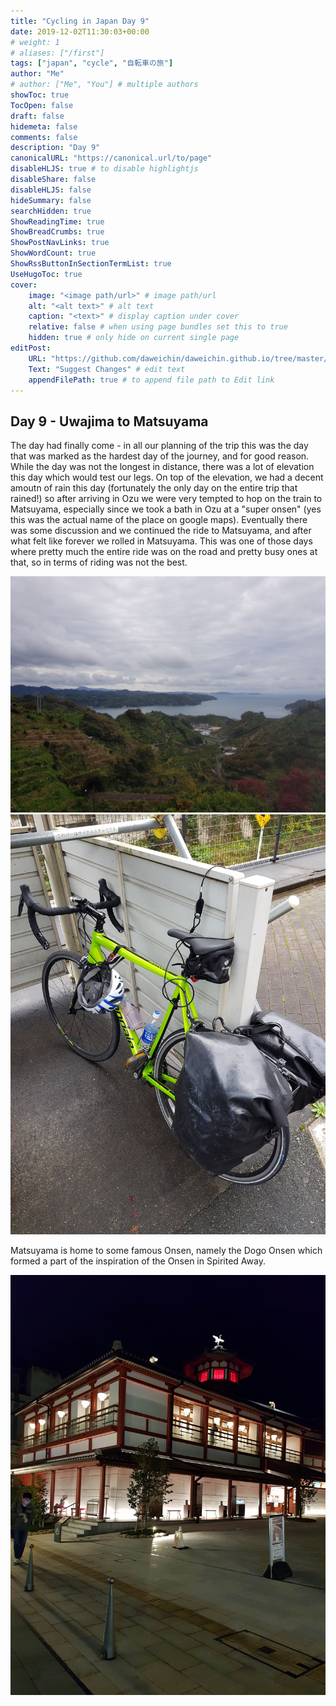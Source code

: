 ```yaml
---
title: "Cycling in Japan Day 9"
date: 2019-12-02T11:30:03+00:00
# weight: 1
# aliases: ["/first"]
tags: ["japan", "cycle", "自転車の旅"]
author: "Me"
# author: ["Me", "You"] # multiple authors
showToc: true
TocOpen: false
draft: false
hidemeta: false
comments: false
description: "Day 9"
canonicalURL: "https://canonical.url/to/page"
disableHLJS: true # to disable highlightjs
disableShare: false
disableHLJS: false
hideSummary: false
searchHidden: true
ShowReadingTime: true
ShowBreadCrumbs: true
ShowPostNavLinks: true
ShowWordCount: true
ShowRssButtonInSectionTermList: true
UseHugoToc: true
cover:
    image: "<image path/url>" # image path/url
    alt: "<alt text>" # alt text
    caption: "<text>" # display caption under cover
    relative: false # when using page bundles set this to true
    hidden: true # only hide on current single page
editPost:
    URL: "https://github.com/daweichin/daweichin.github.io/tree/master/content"
    Text: "Suggest Changes" # edit text
    appendFilePath: true # to append file path to Edit link
---
```


<div class="strava-embed-placeholder" data-embed-type="activity" data-embed-id="2905759741" data-style="standard"></div><script src="https://strava-embeds.com/embed.js"></script>

## Day 9 - Uwajima to Matsuyama

The day had finally come - in all our planning of the trip this was the day that was marked as the hardest day of the journey, and for good reason. While the day was not the longest in distance, there was a lot of elevation this day which would test our legs. On top of the elevation, we had a decent amoutn of rain this day (fortunately the only day on the entire trip that rained!) so after arriving in Ozu we were very tempted to hop on the train to Matsuyama, especially since we took a bath in Ozu at a "super onsen" (yes this was the actual name of the place on google maps). Eventually there was some discussion and we continued the ride to Matsuyama, and after what felt like forever we rolled in Matsuyama. This was one of those days where pretty much the entire ride was on the road and pretty busy ones at that, so in terms of riding was not the best.

![First Hill](/japan-2019-img/day9/1.jpg)
![Stopping at the Super Onsen](/japan-2019-img/day9/2.jpg)

Matsuyama is home to some famous Onsen, namely the Dogo Onsen which formed a part of the inspiration of the Onsen in Spirited Away.

![More Onsens](/japan-2019-img/day9/3.jpg)
